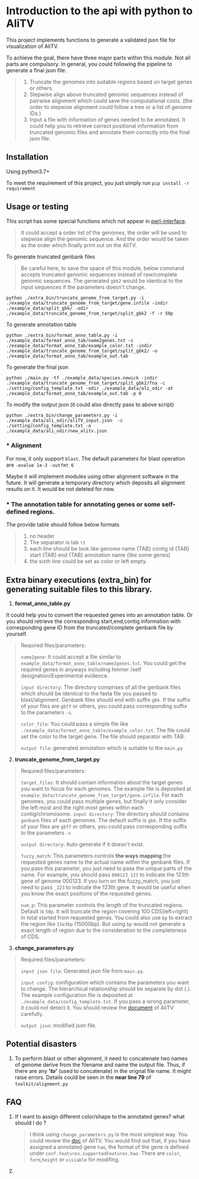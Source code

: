 # Introduction to the api with python to AliTV

This project implements functions to generate a validated json file for visualization of AliTV.

To achieve the goal, there have three major parts within this module. Not all parts are compulsory. In general, you could following the pipeline to generate a final json file: 
> 1. Truncate the genomes into suitable regions based on target genes or others.
> 2. Stepwise align above truncated genomic sequences instead of pairwise alignment which could save the computational costs. (the order to stepwise alignment could follow a tree or a list of genome IDs.)
> 3. Input a file with information of genes needed to be annotated. It could help you to retrieve correct positional information from truncated genomic files and annotate them correctly into the final json file.


## Installation
Using python3.7+

To meet the requirement of this project, you just simply run `pip install -r requirement`


## Usage or testing

This script has some special functions which not appear in [perl-interface](https://github.com/AliTVTeam/AliTV-perl-interface).

> It could accept a order list of the genomes, the order will be used to stepwise align the genomic sequence. And the order would be taken as the order which finally print out on the AliTV.

To generate truncated genbank files

> Be careful here, to save the space of this module, below command accepts truncated genomic sequences instead of raw/complete genomic sequences. The generated `gbk2` would be identical to the input sequences if the parameters doesn't change.

`python ./extra_bin/truncate_genome_from_target.py -i ./example_data/truncate_genome_from_target/gene.infile -indir ./example_data/split_gbk/ -odir ./example_data/truncate_genome_from_target/split_gbk2 -f -r 50p`

To generate annotation table

`python ./extra_bin/format_anno_table.py -i ./example_data/format_anno_tab/name2genes.txt -c ./example_data/format_anno_tab/example_color.txt -indir ./example_data/truncate_genome_from_target/split_gbk2/ -o ./example_data/format_anno_tab/example_out.tab`

To generate the final json

`python ./main.py -tf ./example_data/species.newick -indir ./example_data/truncate_genome_from_target/split_gbk2/fna -c ./setting/config_template.txt -odir ./example_data/ali_odir -at ./example_data/format_anno_tab/example_out.tab -p 0`

To modify the output json (it could also directly pass to above script)

`python ./extra_bin/change_parameters.py -i ./example_data/ali_odir/aliTV_input.json  -c ./setting/config_template.txt -o ./example_data/ali_odir/new_alitv.json`


### * Alignment
For now, it only support `blast`. The default parameters for blast operation are `-evalue 1e-3 -outfmt 6 `

Maybe it will implement modules using other alignment software in the future.
It will generate a temporary directory which deposits all alignment results on it. It would be not deleted for now.

### * The annotation table for annotating genes or some self-defined regions.

The provide table should follow below formats

> 1. no header
> 2. The separator is tab  `\t`
> 3. each line should be look like genome name {TAB} contig id {TAB} start {TAB} end {TAB} annotation name (like some genes)
> 4. the sixth line could be set as color or left empty.


## Extra binary executions (extra_bin) for generating suitable files to this library.
1. **format_anno_table.py**

It could help you to convert the requested genes into an annotation table. Or you should retrieve the corresponding start,end,contig information with corresponding gene ID from the truncated/complete genbank file by yourself.
> Required files/parameters:
> 
> `name2gene`: It could accept a file similar to `example_data/format_anno_table/name2genes.txt`. You could get the required genes in anyways including hmmer /self designation/Experimental evidence.
>
> `input directory`: The directory comprises of all the genbank files which should be identical to the fasta file you passed to blast/alignment. Genbank files should end with suffix `gbk`. If the suffix of your files are `gbff` or others, you could pass corresponding suffix to the parameters `-s`. 
> 
> `color_file`: You could pass a simple file like `./example_data/format_anno_table/example_color.txt`. The file could set the color to the target gene. The file should separator with TAB.
> 
> `output file`: generated annotation which is suitable to the `main.py`

2. **truncate_genome_from_target.py**

> Required files/parameters:
> 
> `target_files`: It should contain information about the target genes you want to focus for each genomes. The example file is deposited at `example_data/truncate_genome_from_target/gene.infile`. For each genomes, you could pass multiple genes, but finally it only consider the left most and the right most genes within each contig/chromosome.
> `input directory`: The directory should contains `genbank` files of each genomes. The default suffix is `gbk`. If the suffix of your files are `gbff` or others, you could pass corresponding suffix to the parameters `-s`
> 
> `output directory`: Auto generate if it doesn't exist.
> 
> `fuzzy_match`: This parameters controls **the ways mapping** the requested genes name to the actual name within the genbank files. If you pass this parameter, you just need to pass the unique parts of the name. For example, you should pass `000123_123` to indicate the 123th gene of genome 000123. If you turn on the fuzzy_match, you just need to pass `_123` to indicate the 123th gene. It would be useful when you know the exact positions of the requested genes.
> 
> `num_p`: This parameter controls the length of the truncated regions. Default is `50p`. It will truncate the region covering 100 CDS(left+right) in total started from requested genes. You could also use `bp` to extract the region like `15e3bp` (15000bp). But using `bp` would not generate a exact length of region due to the consideration to the completeness of CDS. 

3. **change_parameters.py**

> Required files/parameters: 
> 
> `input json file`: Generated json file from `main.py`. 
> 
> `input config`: configuration which contains the parameters you want to change. The hierarchical relationship should be separate by dot (.). The example configuration file is deposited at `./example_data/config_template.txt`. If you pass a wrong parameter, it could not detect it. You should review the [document](https://alitvteam.github.io/AliTV/d3/doc/AliTV.html) of AliTV carefully.
> 
> `output json`: modified json file.

## Potential disasters

1. To perform blast or other alignment, it need to concatenate two names of genome derive from the filename and name the output file. Thus, if there are any **'_to_'** (used to concatenate)  in the orignal file name. It might raise errors. Details could be seen in the **near line 79** of `toolkit/alignment.py`



## FAQ
1. If I want to assign different color/shape to the annotated genes? what should I do ?
   > I think using `change_parameters.py` is the most simplest way. You could review the [doc](https://alitvteam.github.io/AliTV/d3/doc/AliTV.html) of AliTV. You would find out that, if you have assigned a annotated gene `hao`, the format of the gene is defined under `conf.features.supportedFeatures.hao`. There are `color`, `form`,`height` or `visiable` for modifing.
2. 

